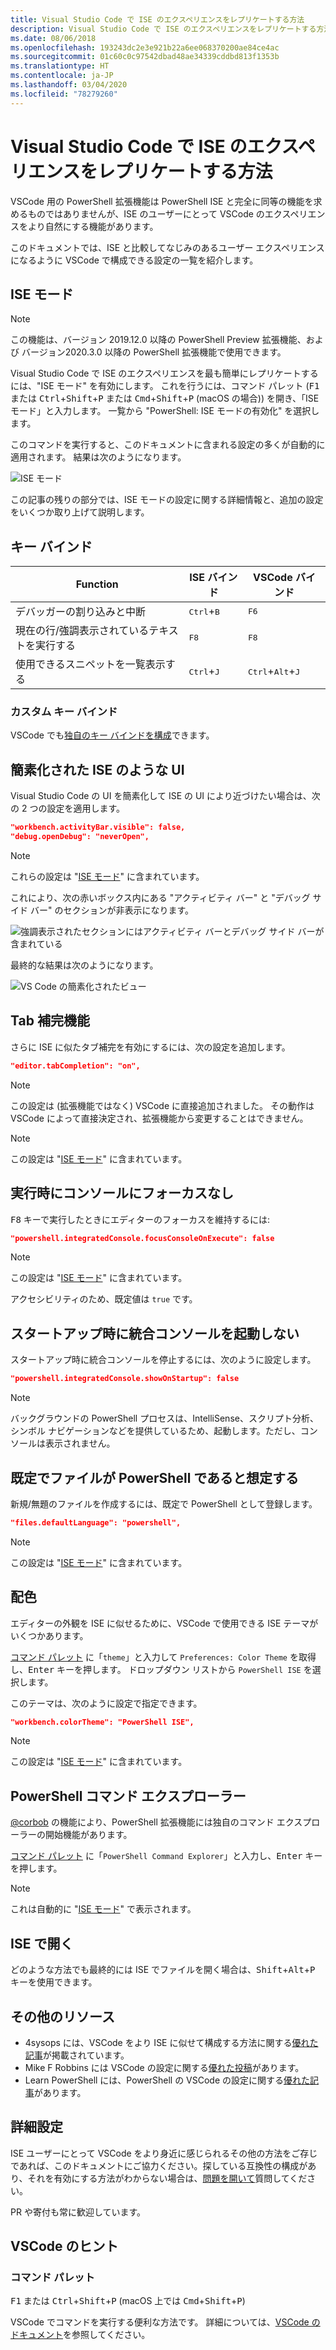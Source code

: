 ```yaml
---
title: Visual Studio Code で ISE のエクスペリエンスをレプリケートする方法
description: Visual Studio Code で ISE のエクスペリエンスをレプリケートする方法
ms.date: 08/06/2018
ms.openlocfilehash: 193243dc2e3e921b22a6ee068370200ae84ce4ac
ms.sourcegitcommit: 01c60c0c97542dbad48ae34339cddbd813f1353b
ms.translationtype: HT
ms.contentlocale: ja-JP
ms.lasthandoff: 03/04/2020
ms.locfileid: "78279260"
---
```

# <a name="how-to-replicate-the-ise-experience-in-visual-studio-code"></a>Visual Studio Code で ISE のエクスペリエンスをレプリケートする方法

VSCode 用の PowerShell 拡張機能は PowerShell ISE と完全に同等の機能を求めるものではありませんが、ISE のユーザーにとって VSCode のエクスペリエンスをより自然にする機能があります。

このドキュメントでは、ISE と比較してなじみのあるユーザー エクスペリエンスになるように VSCode で構成できる設定の一覧を紹介します。

## <a name="ise-mode"></a>ISE モード

> [!NOTE]
> この機能は、バージョン 2019.12.0 以降の PowerShell Preview 拡張機能、および バージョン2020.3.0 以降の PowerShell 拡張機能で使用できます。

Visual Studio Code で ISE のエクスペリエンスを最も簡単にレプリケートするには、"ISE モード" を有効にします。
これを行うには、コマンド パレット (<kbd>F1</kbd> または <kbd>Ctrl</kbd>+<kbd>Shift</kbd>+<kbd>P</kbd> または <kbd>Cmd</kbd>+<kbd>Shift</kbd>+<kbd>P</kbd> (macOS の場合)) を開き、「ISE モード」と入力します。
一覧から "PowerShell: ISE モードの有効化" を選択します。

このコマンドを実行すると、このドキュメントに含まれる設定の多くが自動的に適用されます。
結果は次のようになります。

![ISE モード](media/How-To-Replicate-the-ISE-Experience-In-VSCode/3-ise-mode.png)

この記事の残りの部分では、ISE モードの設定に関する詳細情報と、追加の設定をいくつか取り上げて説明します。

## <a name="key-bindings"></a>キー バインド

| Function                              | ISE バインド                  | VSCode バインド                              |
| ----------------                      | -----------                  | --------------                              |
| デバッガーの割り込みと中断          | <kbd>Ctrl</kbd>+<kbd>B</kbd> | <kbd>F6</kbd>                               |
| 現在の行/強調表示されているテキストを実行する | <kbd>F8</kbd>                | <kbd>F8</kbd>                               |
| 使用できるスニペットを一覧表示する               | <kbd>Ctrl</kbd>+<kbd>J</kbd> | <kbd>Ctrl</kbd>+<kbd>Alt</kbd>+<kbd>J</kbd> |

### <a name="custom-key-bindings"></a>カスタム キー バインド

VSCode でも[独自のキー バインドを構成](https://code.visualstudio.com/docs/getstarted/keybindings#_custom-keybindings-for-refactorings)できます。

## <a name="simplified-ise-like-ui"></a>簡素化された ISE のような UI

Visual Studio Code の UI を簡素化して ISE の UI により近づけたい場合は、次の 2 つの設定を適用します。

```json
"workbench.activityBar.visible": false,
"debug.openDebug": "neverOpen",
```

> [!NOTE]
> これらの設定は "[ISE モード](#ise-mode)" に含まれています。

これにより、次の赤いボックス内にある "アクティビティ バー" と "デバッグ サイド バー" のセクションが非表示になります。

![強調表示されたセクションにはアクティビティ バーとデバッグ サイド バーが含まれている](media/How-To-Replicate-the-ISE-Experience-In-VSCode/1-highlighted-sidebar.png)

最終的な結果は次のようになります。

![VS Code の簡素化されたビュー](media/How-To-Replicate-the-ISE-Experience-In-VSCode/2-simplified-ui.png)

## <a name="tab-completion"></a>Tab 補完機能

さらに ISE に似たタブ補完を有効にするには、次の設定を追加します。

```json
"editor.tabCompletion": "on",
```

> [!NOTE]
> この設定は (拡張機能ではなく) VSCode に直接追加されました。 その動作は VSCode によって直接決定され、拡張機能から変更することはできません。

> [!NOTE]
> この設定は "[ISE モード](#ise-mode)" に含まれています。

## <a name="no-focus-on-console-when-executing"></a>実行時にコンソールにフォーカスなし

<kbd>F8</kbd> キーで実行したときにエディターのフォーカスを維持するには:

```json
"powershell.integratedConsole.focusConsoleOnExecute": false
```

> [!NOTE]
> この設定は "[ISE モード](#ise-mode)" に含まれています。

アクセシビリティのため、既定値は `true` です。

## <a name="dont-start-integrated-console-on-startup"></a>スタートアップ時に統合コンソールを起動しない

スタートアップ時に統合コンソールを停止するには、次のように設定します。

```json
"powershell.integratedConsole.showOnStartup": false
```

> [!NOTE]
> バックグラウンドの PowerShell プロセスは、IntelliSense、スクリプト分析、シンボル ナビゲーションなどを提供しているため、起動します。ただし、コンソールは表示されません。

## <a name="assume-files-are-powershell-by-default"></a>既定でファイルが PowerShell であると想定する

新規/無題のファイルを作成するには、既定で PowerShell として登録します。

```json
"files.defaultLanguage": "powershell",
```

> [!NOTE]
> この設定は "[ISE モード](#ise-mode)" に含まれています。

## <a name="color-scheme"></a>配色

エディターの外観を ISE に似せるために、VSCode で使用できる ISE テーマがいくつかあります。

[コマンド パレット] に「`theme`」と入力して `Preferences: Color Theme` を取得し、<kbd>Enter</kbd> キーを押します。
ドロップダウン リストから `PowerShell ISE` を選択します。

このテーマは、次のように設定で指定できます。

```json
"workbench.colorTheme": "PowerShell ISE",
```

> [!NOTE]
> この設定は "[ISE モード](#ise-mode)" に含まれています。

## <a name="powershell-command-explorer"></a>PowerShell コマンド エクスプローラー

[@corbob](https://github.com/corbob) の機能により、PowerShell 拡張機能には独自のコマンド エクスプローラーの開始機能があります。

[コマンド パレット] に「`PowerShell Command Explorer`」と入力し、<kbd>Enter</kbd> キーを押します。

> [!NOTE]
> これは自動的に "[ISE モード](#ise-mode)" で表示されます。

## <a name="open-in-the-ise"></a>ISE で開く

どのような方法でも最終的には ISE でファイルを開く場合は、<kbd>Shift</kbd>+<kbd>Alt</kbd>+<kbd>P</kbd> キーを使用できます。

## <a name="other-resources"></a>その他のリソース

- 4sysops には、VSCode をより ISE に似せて構成する方法に関する[優れた記事](https://4sysops.com/archives/make-visual-studio-code-look-and-behave-like-powershell-ise/)が掲載されています。
- Mike F Robbins には VSCode の設定に関する[優れた投稿](https://mikefrobbins.com/2017/08/24/how-to-install-visual-studio-code-and-configure-it-as-a-replacement-for-the-powershell-ise/)があります。
- Learn PowerShell には、PowerShell の VSCode の設定に関する[優れた記事](https://www.learnpwsh.com/setup-vs-code-for-powershell/)があります。

## <a name="more-settings"></a>詳細設定

ISE ユーザーにとって VSCode をより身近に感じられるその他の方法をご存じであれば、このドキュメントにご協力ください。探している互換性の構成があり、それを有効にする方法がわからない場合は、[問題を開いて](https://github.com/PowerShell/vscode-powershell/issues/new/choose)質問してください。

PR や寄付も常に歓迎しています。

## <a name="vscode-tips"></a>VSCode のヒント

### <a name="command-palette"></a>コマンド パレット

<kbd>F1</kbd> または <kbd>Ctrl</kbd>+<kbd>Shift</kbd>+<kbd>P</kbd> (macOS 上では <kbd>Cmd</kbd>+<kbd>Shift</kbd>+<kbd>P</kbd>)

VSCode でコマンドを実行する便利な方法です。
詳細については、[VSCode のドキュメント](https://code.visualstudio.com/docs/getstarted/userinterface#_command-palette)を参照してください。

[コマンド パレット]: #command-palette
